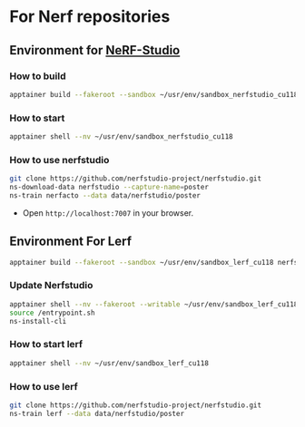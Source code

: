 # For Nerf repositories

## Environment for [NeRF-Studio](https://github.com/nerfstudio-project/nerfstudio)

### How to build

```bash
apptainer build --fakeroot --sandbox ~/usr/env/sandbox_nerfstudio_cu118 nerfstudio_base_cu118.def
```

### How to start

```bash
apptainer shell --nv ~/usr/env/sandbox_nerfstudio_cu118
```

### How to use nerfstudio

```bash
git clone https://github.com/nerfstudio-project/nerfstudio.git
ns-download-data nerfstudio --capture-name=poster
ns-train nerfacto --data data/nerfstudio/poster
```

- Open `http://localhost:7007` in your browser.

## Environment For Lerf

```bash
apptainer build --fakeroot --sandbox ~/usr/env/sandbox_lerf_cu118 nerfstudi0_lerf_cu118.def
```

### Update Nerfstudio

```bash
apptainer shell --nv --fakeroot --writable ~/usr/env/sandbox_lerf_cu118
source /entrypoint.sh
ns-install-cli
```

### How to start lerf

```bash
apptainer shell --nv ~/usr/env/sandbox_lerf_cu118
```

### How to use lerf

```bash
git clone https://github.com/nerfstudio-project/nerfstudio.git
ns-train lerf --data data/nerfstudio/poster
```
